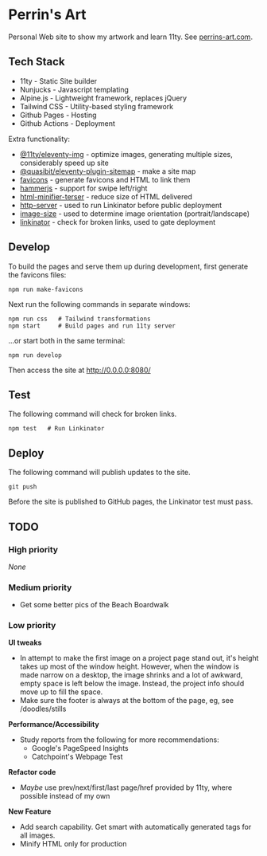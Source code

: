 # Perrin's Art

Personal Web site to show my artwork and learn 11ty.
See [perrins-art.com](https://perrins-art.com/).


## Tech Stack

- 11ty - Static Site builder
- Nunjucks - Javascript templating
- Alpine.js - Lightweight framework, replaces jQuery
- Tailwind CSS - Utility-based styling framework
- Github Pages - Hosting
- Github Actions - Deployment

Extra functionality:
- [@11ty/eleventy-img](https://www.npmjs.com/package/@11ty/eleventy-img) - optimize images, generating multiple sizes,
  considerably speed up site
- [@quasibit/eleventy-plugin-sitemap](https://www.npmjs.com/package/@quasibit/eleventy-plugin-sitemap) - make a site map
- [favicons](https://www.npmjs.com/package/favicons) - generate favicons and HTML to link them
- [hammerjs](https://www.npmjs.com/package/hammerjs) - support for swipe left/right
- [html-minifier-terser](https://www.npmjs.com/package/html-minifier-terser) - reduce size of HTML delivered
- [http-server](https://www.npmjs.com/package/http-server) - used to run Linkinator before public deployment
- [image-size](https://www.npmjs.com/package/image-size) - used to determine image orientation (portrait/landscape)
- [linkinator](https://www.npmjs.com/package/linkinator) - check for broken links, used to gate deployment


## Develop

To build the pages and serve them up during development, first generate the favicons files:

    npm run make-favicons

Next run the following commands in separate windows:

    npm run css   # Tailwind transformations
    npm start     # Build pages and run 11ty server

...or start both in the same terminal:

    npm run develop

Then access the site at http://0.0.0.0:8080/


## Test

The following command will check for broken links.

    npm test   # Run Linkinator


## Deploy

The following command will publish updates to the site.

    git push

Before the site is published to GitHub pages, the Linkinator test must pass.


## TODO

### High priority
_None_

### Medium priority
- Get some better pics of the Beach Boardwalk

### Low priority

**UI tweaks**
- In attempt to make the first image on a project page stand out, it's height takes up most of the
  window height.  However, when the window is made narrow on a desktop, the image shrinks and a lot
  of awkward, empty space is left below the image.  Instead,  the project info should move up to
  fill the space.
- Make sure the footer is always at the bottom of the page, eg, see /doodles/stills

**Performance/Accessibility**
- Study reports from the following for more recommendations:
  - Google's PageSpeed Insights
  - Catchpoint's Webpage Test

**Refactor code**
- _Maybe_ use prev/next/first/last page/href provided by 11ty, where possible instead of my own

**New Feature**
- Add search capability.  Get smart with automatically generated tags for all images.
- Minify HTML only for production